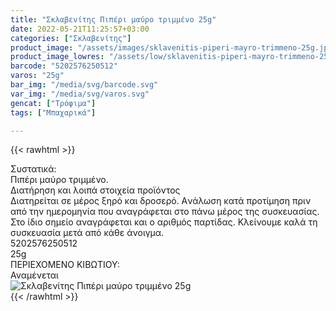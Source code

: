 ```yaml
---
title: "Σκλαβενίτης Πιπέρι μαύρο τριμμένο 25g"
date: 2022-05-21T11:25:57+03:00
categories: ["Σκλαβενίτης"]
product_image: "/assets/images/sklavenitis-piperi-mayro-trimmeno-25g.jpg"
product_image_lowres: "/assets/low/sklavenitis-piperi-mayro-trimmeno-25g.jpg"
barcode: "5202576250512"
varos: "25g"
bar_img: "/media/svg/barcode.svg"
var_img: "/media/svg/varos.svg"
gencat: ["Τρόφιμα"]
tags: ["Μπαχαρικά"]

---
```

{{< rawhtml >}}

<div class="sload591"><div class="product"><div id="sistatika">Συστατικά:</div><div class="alltext">Πιπέρι μαύρο τριμμένο.</div><div id="loipa">Διατήρηση και λοιπά στοιχεία προϊόντος</div><div class="alltext">Διατηρείται σε μέρος ξηρό και δροσερό. Aνάλωση κατά προτίμηση πριν από την ημερομηνία που αναγράφεται στο πάνω μέρος της συσκευασίας. Στο ίδιο σημείο αναγράφεται και ο αριθμός παρτίδας. Κλείνουμε καλά τη συσκευασία μετά από κάθε άνοιγμα.</div><div id="barcode"><div id="barimage1"></div><span id="bartext">5202576250512</span></div><div id="varos"><div id="varosimage1"></div><span id="varostext">25g</span></div><div id="kivotio">ΠΕΡΙΕΧΟΜΕΝΟ ΚΙΒΩΤΙΟΥ:<br>Αναμένεται</div><div class="pimg"><img alt="Σκλαβενίτης Πιπέρι μαύρο τριμμένο 25g" title="Σκλαβενίτης Πιπέρι μαύρο τριμμένο 25g" src="/assets/images/sklavenitis-piperi-mayro-trimmeno-25g.jpg"></div></div></div>
{{< /rawhtml >}}


